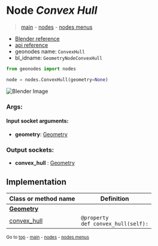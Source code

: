 # Node *Convex Hull*

> [main](../structure.md) - [nodes](nodes.md) - [nodes menus](nodes_menus.md)

- [Blender reference](https://docs.blender.org/manual/en/latest/modeling/geometry_nodes/geometry/convex_hull.html)
- [api reference](https://docs.blender.org/api/current/bpy.types.GeometryNodeConvexHull.html)
- geonodes name: `ConvexHull`
- bl_idname: `GeometryNodeConvexHull`

```python
from geonodes import nodes

node = nodes.ConvexHull(geometry=None)
```

![Blender Image](https://docs.blender.org/manual/en/latest/_images/node-types_GeometryNodeConvexHull.webp)

### Args:

#### Input socket arguments:

- **geometry**: [Geometry](Geometry.md)

### Output sockets:

- **convex_hull** : [Geometry](Geometry.md)

## Implementation

| Class or method name | Definition |
|----------------------|------------|
| **[Geometry](Geometry.md)** |
| [convex_hull](Geometry.md#convex_hull-property) | `@property`<br> `def convex_hull(self):` |

<sub>Go to [top](#node-Convex-Hull) - [main](../structure.md) - [nodes](nodes.md) - [nodes menus](nodes_menus.md)</sub>

